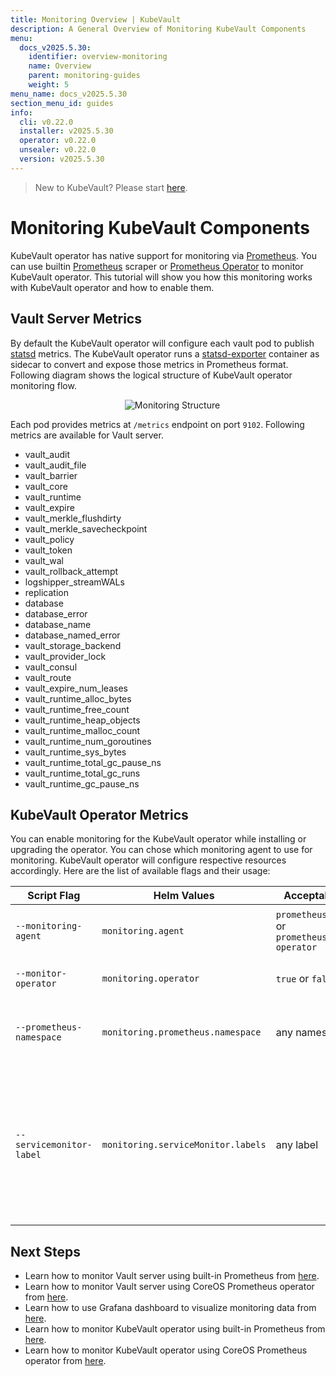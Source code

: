 ```yaml
---
title: Monitoring Overview | KubeVault
description: A General Overview of Monitoring KubeVault Components
menu:
  docs_v2025.5.30:
    identifier: overview-monitoring
    name: Overview
    parent: monitoring-guides
    weight: 5
menu_name: docs_v2025.5.30
section_menu_id: guides
info:
  cli: v0.22.0
  installer: v2025.5.30
  operator: v0.22.0
  unsealer: v0.22.0
  version: v2025.5.30
---
```


> New to KubeVault? Please start [here](/docs/v2025.5.30/concepts/README).

# Monitoring KubeVault Components

KubeVault operator has native support for monitoring via [Prometheus](https://prometheus.io/). You can use builtin [Prometheus](https://github.com/prometheus/prometheus) scraper or [Prometheus Operator](https://github.com/coreos/prometheus-operator) to monitor KubeVault operator. This tutorial will show you how this monitoring works with KubeVault operator and how to enable them.

## Vault Server Metrics

By default the KubeVault operator will configure each vault pod to publish [statsd](https://www.vaultproject.io/docs/configuration/telemetry.html) metrics. The KubeVault operator runs a [statsd-exporter](https://github.com/kubevault/vault_exporter) container as sidecar to convert and expose those metrics in Prometheus format. Following diagram shows the logical structure of KubeVault operator monitoring flow.

<p align="center">
  <img alt="Monitoring Structure"  src="/docs/v2025.5.30/images/vault-prometheus.jpg">
</p>

Each pod provides metrics at `/metrics` endpoint on port `9102`. Following metrics are available for Vault server.

- vault_audit
- vault_audit_file
- vault_barrier
- vault_core
- vault_runtime
- vault_expire
- vault_merkle_flushdirty
- vault_merkle_savecheckpoint
- vault_policy
- vault_token
- vault_wal
- vault_rollback_attempt
- logshipper_streamWALs
- replication
- database
- database_error
- database_name
- database_named_error
- vault_storage_backend
- vault_provider_lock
- vault_consul
- vault_route
- vault_expire_num_leases
- vault_runtime_alloc_bytes
- vault_runtime_free_count
- vault_runtime_heap_objects
- vault_runtime_malloc_count
- vault_runtime_num_goroutines
- vault_runtime_sys_bytes
- vault_runtime_total_gc_pause_ns
- vault_runtime_total_gc_runs
- vault_runtime_gc_pause_ns

## KubeVault Operator Metrics

You can enable monitoring for the KubeVault operator while installing or upgrading the operator. You can chose which monitoring agent to use for monitoring. KubeVault operator will configure respective resources accordingly. Here are the list of available flags and their usage:

|       Script Flag        |            Helm Values             |                     Acceptable Values                      |                                                         Default                                                         | Description                                                                                                                                                                |
| ------------------------ | ---------------------------------- | ---------------------------------------------------------- | ----------------------------------------------------------------------------------------------------------------------- | -------------------------------------------------------------------------------------------------------------------------------------------------------------------------- |
| `--monitoring-agent`     | `monitoring.agent`                 | `prometheus.io/builtin` or `prometheus.io/coreos-operator` | `none`                                                                                                                  | Specify which monitoring agent to use for monitoring KubeVault operator.                                                                                                   |
| `--monitor-operator`     | `monitoring.operator`              | `true` or `false`                                          | `false`                                                                                                                 | Specify whether to monitor KubeVault operator.                                                                                                                             |
| `--prometheus-namespace` | `monitoring.prometheus.namespace`  | any namespace                                              | same namespace as KubeVault operator                                                                                    | Specify the namespace where Prometheus server is running or will be deployed                                                                                               |
| `--servicemonitor-label` | `monitoring.serviceMonitor.labels` | any label                                                  | For Helm installation, `app: <generated app name>` and `release: <release name>`. For script installation, `app: vault-operator` | Specify the labels for ServiceMonitor. Prometheus crd will select ServiceMonitor using these labels. Only usable when monitoring agent is `prometheus.io/coreos-operator`. |

## Next Steps

- Learn how to monitor Vault server using built-in Prometheus from [here](/docs/v2025.5.30/guides/monitoring/vault-server/builtin).
- Learn how to monitor Vault server using CoreOS Prometheus operator from [here](/docs/v2025.5.30/guides/monitoring/vault-server/coreos).
- Learn how to use Grafana dashboard to visualize monitoring data from [here](/docs/v2025.5.30/guides/monitoring/vault-server/grafana).
- Learn how to monitor KubeVault operator using built-in Prometheus from [here](/docs/v2025.5.30/guides/monitoring/vault-operator/builtin).
- Learn how to monitor KubeVault operator using CoreOS Prometheus operator from [here](/docs/v2025.5.30/guides/monitoring/vault-operator/coreos).
